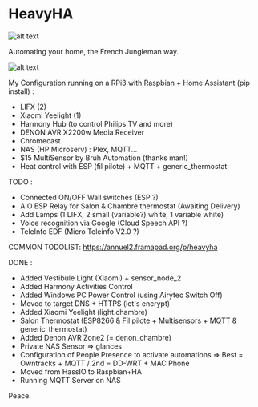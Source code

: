 # HeavyHA

![alt text](http://296s9q35uygy2xc5t0t6boviah.wpengine.netdna-cdn.com/wp-content/uploads/2014/07/Automation-Tiers.png)

Automating your home, the French Jungleman way.

![alt text](https://img11.hostingpics.net/pics/529497CaptureHA01102017.png)

My Configuration running on a RPi3 with Raspbian + Home Assistant (pip install) :
- LIFX (2)
- Xiaomi Yeelight (1)
- Harmony Hub (to control Philips TV and more)
- DENON AVR X2200w Media Receiver
- Chromecast
- NAS (HP Microserv) : Plex, MQTT...
- $15 MultiSensor by Bruh Automation (thanks man!)
- Heat control with ESP (fil pilote) + MQTT + generic_thermostat

TODO :

- Connected ON/OFF Wall switches (ESP ?)
- AIO ESP Relay for Salon & Chambre thermostat (Awaiting Delivery)
- Add Lamps (1 LIFX, 2 small (variable?) white, 1 variable white)
- Voice recognition via Google (Cloud Speech API ?)
- TeleInfo EDF (Micro Teleinfo V2.0 ?)

COMMON TODOLIST: https://annuel2.framapad.org/p/heavyha

DONE :

- Added Vestibule Light (Xiaomi) + sensor_node_2
- Added Harmony Activities Control
- Added Windows PC Power Control (using Airytec Switch Off)
- Moved to target DNS + HTTPS (let's encrypt)
- Added Xiaomi Yeelight (light.chambre)
- Salon Thermostat (ESP8266 & Fil pilote + Multisensors + MQTT & generic_thermostat)
- Added Denon AVR Zone2 (= denon_chambre)
- Private NAS Sensor => glances
- Configuration of People Presence to activate automations => Best = Owntracks + MQTT / 2nd = DD-WRT + MAC Phone
- Moved from HassIO to Raspbian+HA
- Running MQTT Server on NAS

Peace.
